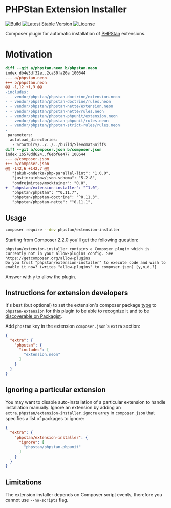 # PHPStan Extension Installer

[![Build](https://github.com/phpstan/extension-installer/workflows/Build/badge.svg)](https://github.com/phpstan/extension-installer/actions)
[![Latest Stable Version](https://poser.pugx.org/phpstan/extension-installer/v/stable)](https://packagist.org/packages/phpstan/extension-installer)
[![License](https://poser.pugx.org/phpstan/extension-installer/license)](https://packagist.org/packages/phpstan/extension-installer)

Composer plugin for automatic installation of [PHPStan](https://phpstan.org/) extensions.

# Motivation

```diff
diff --git a/phpstan.neon b/phpstan.neon
index db4e3df32e..2ca30fa20a 100644
--- a/phpstan.neon
+++ b/phpstan.neon
@@ -1,12 +1,3 @@
-includes:
- - vendor/phpstan/phpstan-doctrine/extension.neon
- - vendor/phpstan/phpstan-doctrine/rules.neon
- - vendor/phpstan/phpstan-nette/extension.neon
- - vendor/phpstan/phpstan-nette/rules.neon
- - vendor/phpstan/phpstan-phpunit/extension.neon
- - vendor/phpstan/phpstan-phpunit/rules.neon
- - vendor/phpstan/phpstan-strict-rules/rules.neon
-
 parameters:
  autoload_directories:
   - %rootDir%/../../../build/SlevomatSniffs
diff --git a/composer.json b/composer.json
index 1b578dd624..f6ebf6e477 100644
--- a/composer.json
+++ b/composer.json
@@ -142,6 +142,7 @@
   "jakub-onderka/php-parallel-lint": "1.0.0",
   "justinrainbow/json-schema": "5.2.8",
   "ondrejmirtes/mocktainer": "0.8",
+  "phpstan/extension-installer": "^1.0",
   "phpstan/phpstan": "^0.11.7",
   "phpstan/phpstan-doctrine": "^0.11.3",
   "phpstan/phpstan-nette": "^0.11.1",
```

## Usage

```bash
composer require --dev phpstan/extension-installer
```

Starting from Composer 2.2.0 you'll get the following question:

```
phpstan/extension-installer contains a Composer plugin which is currently not in your allow-plugins config. See https://getcomposer.org/allow-plugins
Do you trust "phpstan/extension-installer" to execute code and wish to enable it now? (writes "allow-plugins" to composer.json) [y,n,d,?]
```

Answer with `y` to allow the plugin.

## Instructions for extension developers

It's best (but optional) to set the extension's composer package [type](https://getcomposer.org/doc/04-schema.md#type) to `phpstan-extension` for this plugin to be able to recognize it and to be [discoverable on Packagist](https://packagist.org/explore/?type=phpstan-extension).

Add `phpstan` key in the extension `composer.json`'s `extra` section:

```json
{
  "extra": {
    "phpstan": {
      "includes": [
        "extension.neon"
      ]
    }
  }
}
```

## Ignoring a particular extension

You may want to disable auto-installation of a particular extension to handle installation manually. Ignore an extension by adding an `extra.phpstan/extension-installer.ignore` array in `composer.json` that specifies a list of packages to ignore:

```json
{
  "extra": {
    "phpstan/extension-installer": {
      "ignore": [
        "phpstan/phpstan-phpunit"
      ]
    }
  }
}
```

## Limitations

The extension installer depends on Composer script events, therefore you cannot use `--no-scripts` flag.
